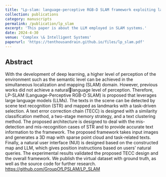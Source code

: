 ```yaml
---
title: "Lp-slam: language-perceptive RGB-D SLAM framework exploiting large language model"
collection: publications
category: manuscripts
permalink: /publication/lp_slam
excerpt: 'This paper is about the LLM employed in SLAM systems.'
date: 2024-4-30
venue: 'Complex \& Intelligent Systems'
paperurl: 'https://tenthousandrain.github.io/files/lp_slam.pdf'
---
```


Abstract
---
With the development of deep learning, a higher level of perception of the environment such as the semantic level can be
achieved in the simultaneous localization and mapping (SLAM) domain. However, previous works did not achieve a naturallanguage level of perception. Therefore, LP-SLAM (Language-Perceptive RGB-D SLAM) is proposed that leverages large
language models (LLMs). The texts in the scene can be detected by scene text recognition (STR) and mapped as landmarks
with a task-driven selection. A text error correction chain (TECC) is designed with a similarity classification method, a
two-stage memory strategy, and a text clustering method. The proposed architecture is designed to deal with the mis-detection
and mis-recognition cases of STR and to provide accurate text information to the framework. The proposed framework takes
input images and generates a 3D map with sparse point cloud and task-related texts. Finally, a natural user interface (NUI)
is designed based on the constructed map and LLM, which gives position instructions based on users’ natural queries. The
experimental results validated the proposed TECC design and the overall framework. We publish the virtual dataset with
ground truth, as well as the source code for further research. https://github.com/GroupOfLPSLAM/LP_SLAM
